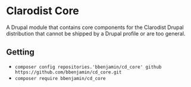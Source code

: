 # Clarodist Core

A Drupal module that contains core components for the Clarodist Drupal
distribution that cannot be shipped by a Drupal profile or are too general.

## Getting

* `composer config repositories.'bbenjamin/cd_core' github
https://github.com/bbenjamin/cd_core.git`
* `composer require bbenjamin/cd_core`
